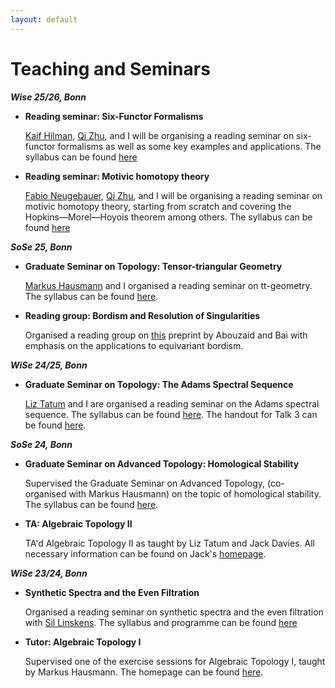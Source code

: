 ```yaml
---
layout: default
---
```


# Teaching and Seminars

***Wise 25/26, Bonn***

- **Reading seminar: Six-Functor Formalisms**

  [Kaif Hilman](https://sites.google.com/view/kaif-hilman), [Qi Zhu](https://qizhumath.wixsite.com/math), and I will be organising a reading seminar on six-functor formalisms as well as some key examples and applications. The syllabus can be found [here](./six_functors_syllabus.pdf)

- **Reading seminar: Motivic homotopy theory**
  
  [Fabio Neugebauer](https://fneugebauer.github.io/), [Qi Zhu](https://qizhumath.wixsite.com/math), and I will be organising a reading seminar on motivic homotopy theory, starting from scratch and covering the Hopkins—Morel—Hoyois theorem among others. The syllabus can be found [here](./motivic_syllabus.pdf)

***SoSe 25, Bonn***

- **Graduate Seminar on Topology: Tensor-triangular Geometry**

  [Markus Hausmann](https://www.math.uni-bonn.de/people/hausmann/) and I organised a reading seminar on tt-geometry. The syllabus can be found [here](./tt_geometry_syllabus.pdf).

- **Reading group: Bordism and Resolution of Singularities**

  Organised a reading group on [this](https://arxiv.org/pdf/2412.04451) preprint by Abouzaid and Bai with emphasis on the applications to equivariant bordism. 

***WiSe 24/25, Bonn***

- **Graduate Seminar on Topology: The Adams Spectral Sequence**

  [Liz Tatum](https://www.math.uni-bonn.de/people/tatum/tatum) and I are organised a reading seminar on the Adams spectral sequence. The syllabus can be found [here](./Adams_spectral_sequence_syllabus.pdf). The handout for Talk 3 can be found [here](./Talk_3_handout.pdf).

***SoSe 24, Bonn***

- **Graduate Seminar on Advanced Topology: Homological Stability**

  Supervised the Graduate Seminar on Advanced Topology, (co-organised with Markus Hausmann) on the topic of homological stability. The syllabus can be found [here](https://www.math.uni-bonn.de/people/hausmann/Seminar%20Homological%20stability.pdf). 

- **TA: Algebraic Topology II**

  TA'd Algebraic Topology II as taught by Liz Tatum and Jack Davies. All necessary information can be found on Jack's [homepage](https://sites.google.com/view/jackmdavies/teaching?authuser=0).

***WiSe 23/24, Bonn***

- **Synthetic Spectra and the Even Filtration**

  Organised a reading seminar on synthetic spectra and the even filtration with [Sil Linskens](https://www.math.uni-bonn.de/people/linskens/webpage.htmpl). The syllabus and programme can be found [here](https://www.math.uni-bonn.de/people/linskens/Synthetic_syllabus.pdf
  )
- **Tutor: Algebraic Topology I**

  Supervised one of the exercise sessions for Algebraic Topology I, taught by Markus Hausmann. The homepage can be found [here](https://www.math.uni-bonn.de/people/hausmann/AlgTop1).
